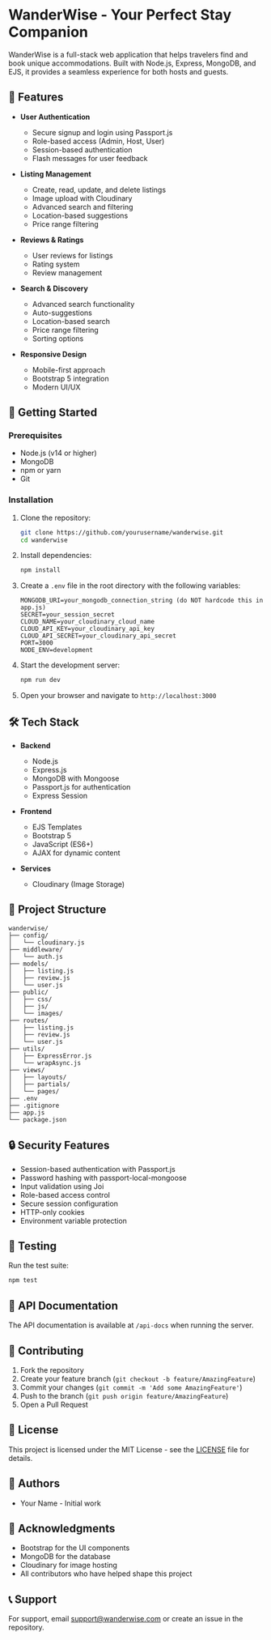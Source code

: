 # WanderWise - Your Perfect Stay Companion

WanderWise is a full-stack web application that helps travelers find and book unique accommodations. Built with Node.js, Express, MongoDB, and EJS, it provides a seamless experience for both hosts and guests.

## 🌟 Features

- **User Authentication**
  - Secure signup and login using Passport.js
  - Role-based access (Admin, Host, User)
  - Session-based authentication
  - Flash messages for user feedback

- **Listing Management**
  - Create, read, update, and delete listings
  - Image upload with Cloudinary
  - Advanced search and filtering
  - Location-based suggestions
  - Price range filtering

- **Reviews & Ratings**
  - User reviews for listings
  - Rating system
  - Review management

- **Search & Discovery**
  - Advanced search functionality
  - Auto-suggestions
  - Location-based search
  - Price range filtering
  - Sorting options

- **Responsive Design**
  - Mobile-first approach
  - Bootstrap 5 integration
  - Modern UI/UX

## 🚀 Getting Started

### Prerequisites

- Node.js (v14 or higher)
- MongoDB
- npm or yarn
- Git

### Installation

1. Clone the repository:
   ```bash
   git clone https://github.com/yourusername/wanderwise.git
   cd wanderwise
   ```

2. Install dependencies:
   ```bash
   npm install
   ```

3. Create a `.env` file in the root directory with the following variables:
   ```
   MONGODB_URI=your_mongodb_connection_string (do NOT hardcode this in app.js)
   SECRET=your_session_secret
   CLOUD_NAME=your_cloudinary_cloud_name
   CLOUD_API_KEY=your_cloudinary_api_key
   CLOUD_API_SECRET=your_cloudinary_api_secret
   PORT=3000
   NODE_ENV=development
   ```

4. Start the development server:
   ```bash
   npm run dev
   ```

5. Open your browser and navigate to `http://localhost:3000`

## 🛠️ Tech Stack

- **Backend**
  - Node.js
  - Express.js
  - MongoDB with Mongoose
  - Passport.js for authentication
  - Express Session

- **Frontend**
  - EJS Templates
  - Bootstrap 5
  - JavaScript (ES6+)
  - AJAX for dynamic content

- **Services**
  - Cloudinary (Image Storage)

## 📁 Project Structure

```
wanderwise/
├── config/
│   └── cloudinary.js
├── middleware/
│   └── auth.js
├── models/
│   ├── listing.js
│   ├── review.js
│   └── user.js
├── public/
│   ├── css/
│   ├── js/
│   └── images/
├── routes/
│   ├── listing.js
│   ├── review.js
│   └── user.js
├── utils/
│   ├── ExpressError.js
│   └── wrapAsync.js
├── views/
│   ├── layouts/
│   ├── partials/
│   └── pages/
├── .env
├── .gitignore
├── app.js
└── package.json
```

## 🔒 Security Features

- Session-based authentication with Passport.js
- Password hashing with passport-local-mongoose
- Input validation using Joi
- Role-based access control
- Secure session configuration
- HTTP-only cookies
- Environment variable protection

## 🧪 Testing

Run the test suite:
```bash
npm test
```

## 📝 API Documentation

The API documentation is available at `/api-docs` when running the server.

## 🤝 Contributing

1. Fork the repository
2. Create your feature branch (`git checkout -b feature/AmazingFeature`)
3. Commit your changes (`git commit -m 'Add some AmazingFeature'`)
4. Push to the branch (`git push origin feature/AmazingFeature`)
5. Open a Pull Request

## 📄 License

This project is licensed under the MIT License - see the [LICENSE](LICENSE) file for details.

## 👥 Authors

- Your Name - Initial work

## 🙏 Acknowledgments

- Bootstrap for the UI components
- MongoDB for the database
- Cloudinary for image hosting
- All contributors who have helped shape this project

## 📞 Support

For support, email support@wanderwise.com or create an issue in the repository.

